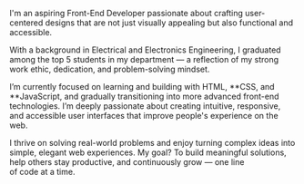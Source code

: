 

I'm an aspiring Front-End Developer passionate about crafting user-centered designs that are not just visually appealing but also functional and accessible.

With a background in Electrical and Electronics Engineering, I graduated among the top 5 students in my department — a reflection of my strong work ethic, dedication, and problem-solving mindset. 

I’m currently focused on learning and building with HTML, **CSS, and **JavaScript, and gradually transitioning into more advanced front-end technologies. I’m deeply passionate about creating intuitive, responsive, and accessible user interfaces that improve people's experience on the web.

I thrive on solving real-world problems and enjoy turning complex ideas into simple, elegant web experiences. My goal? To build meaningful solutions, help others stay productive, and continuously grow — one line of code at a time.
